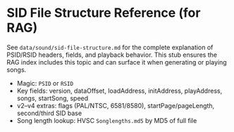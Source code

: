 # SID File Structure Reference (for RAG)

See `data/sound/sid-file-structure.md` for the complete explanation of PSID/RSID headers, fields, and playback behavior. This stub ensures the RAG index includes this topic and can surface it when generating or playing songs.

- Magic: `PSID` or `RSID`
- Key fields: version, dataOffset, loadAddress, initAddress, playAddress, songs, startSong, speed
- v2–v4 extras: flags (PAL/NTSC, 6581/8580), startPage/pageLength, second/third SID base
- Song length lookup: HVSC `Songlengths.md5` by MD5 of full file
